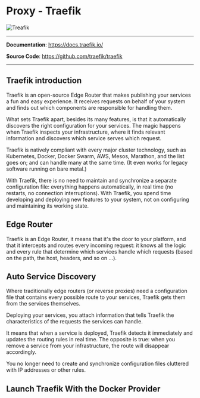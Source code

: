 # Proxy - Traefik

![Treafik](/assets/img/traefik-hero.png)

---

**Documentation**: <a href="https://docs.traefik.io/" target="_blank">https://docs.traefik.io/</a>

**Source Code**: <a href="https://github.com/traefik/traefik" target="_blank">https://github.com/traefik/traefik</a>

---

## Traefik introduction

Traefik is an open-source Edge Router that makes publishing your services a fun and easy experience. It receives requests on behalf of your system and finds out which components are responsible for handling them.

What sets Traefik apart, besides its many features, is that it automatically discovers the right configuration for your services. The magic happens when Traefik inspects your infrastructure, where it finds relevant information and discovers which service serves which request.

Traefik is natively compliant with every major cluster technology, such as Kubernetes, Docker, Docker Swarm, AWS, Mesos, Marathon, and the list goes on; and can handle many at the same time. (It even works for legacy software running on bare metal.)

With Traefik, there is no need to maintain and synchronize a separate configuration file: everything happens automatically, in real time (no restarts, no connection interruptions). With Traefik, you spend time developing and deploying new features to your system, not on configuring and maintaining its working state.

## Edge Router

Traefik is an Edge Router, it means that it's the door to your platform, and that it intercepts and routes every incoming request: it knows all the logic and every rule that determine which services handle which requests (based on the path, the host, headers, and so on ...).

## Auto Service Discovery

Where traditionally edge routers (or reverse proxies) need a configuration file that contains every possible route to your services, Traefik gets them from the services themselves.

Deploying your services, you attach information that tells Traefik the characteristics of the requests the services can handle.

It means that when a service is deployed, Traefik detects it immediately and updates the routing rules in real time. The opposite is true: when you remove a service from your infrastructure, the route will disappear accordingly.

You no longer need to create and synchronize configuration files cluttered with IP addresses or other rules.

## Launch Traefik With the Docker Provider
